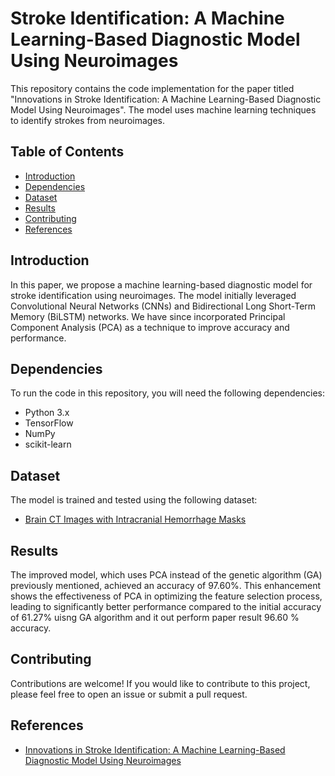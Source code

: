 # Stroke Identification: A Machine Learning-Based Diagnostic Model Using Neuroimages

This repository contains the code implementation for the paper titled "Innovations in Stroke Identification: A Machine Learning-Based Diagnostic Model Using Neuroimages". The model uses machine learning techniques to identify strokes from neuroimages.

## Table of Contents
- [Introduction](#introduction)
- [Dependencies](#dependencies)
- [Dataset](#dataset)
- [Results](#results)
- [Contributing](#contributing)
- [References](#references)
  
## Introduction
In this paper, we propose a machine learning-based diagnostic model for stroke identification using neuroimages. The model initially leveraged Convolutional Neural Networks (CNNs) and Bidirectional Long Short-Term Memory (BiLSTM) networks. We have since incorporated Principal Component Analysis (PCA) as a technique to improve accuracy and performance.

## Dependencies
To run the code in this repository, you will need the following dependencies:
- Python 3.x
- TensorFlow
- NumPy
- scikit-learn

## Dataset
The model is trained and tested using the following dataset:
- [Brain CT Images with Intracranial Hemorrhage Masks](https://www.kaggle.com/datasets/vbookshelf/computed-tomography-ct-images)

## Results
The improved model, which uses PCA instead of the genetic algorithm (GA) previously mentioned, achieved an accuracy of 97.60%. This enhancement shows the effectiveness of PCA in optimizing the feature selection process, leading to significantly better performance compared to the initial accuracy of 61.27% uisng GA algorithm and it out perform paper result 96.60 % accuracy.

## Contributing
Contributions are welcome! If you would like to contribute to this project, please feel free to open an issue or submit a pull request.

## References
- [Innovations in Stroke Identification: A Machine Learning-Based Diagnostic Model Using Neuroimages](https://ieeexplore.ieee.org/document/10445193)
